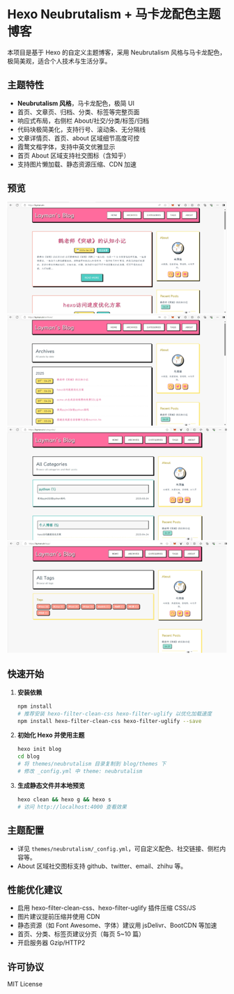 # Hexo Neubrutalism + 马卡龙配色主题博客

本项目是基于 Hexo 的自定义主题博客，采用 Neubrutalism 风格与马卡龙配色，极简美观，适合个人技术与生活分享。

## 主题特性
- **Neubrutalism 风格**，马卡龙配色，极简 UI
- 首页、文章页、归档、分类、标签等完整页面
- 响应式布局，右侧栏 About/社交/分类/标签/归档
- 代码块极简美化，支持行号、滚动条、无分隔线
- 文章详情页、首页、about 区域细节高度可控
- 霞鹜文楷字体，支持中英文优雅显示
- 首页 About 区域支持社交图标（含知乎）
- 支持图片懒加载、静态资源压缩、CDN 加速

## 预览
![](./demo/1.png)
![](./demo/2.png)
![](./demo/3.png)
![](./demo/4.png)

## 快速开始
1. **安装依赖**
   ```bash
   npm install
   # 推荐安装 hexo-filter-clean-css hexo-filter-uglify 以优化加载速度
   npm install hexo-filter-clean-css hexo-filter-uglify --save
   ```
2. **初始化 Hexo 并使用主题**
   ```bash
   hexo init blog
   cd blog
   # 将 themes/neubrutalism 目录复制到 blog/themes 下
   # 修改 _config.yml 中 theme: neubrutalism
   ```
3. **生成静态文件并本地预览**
   ```bash
   hexo clean && hexo g && hexo s
   # 访问 http://localhost:4000 查看效果
   ```

## 主题配置
- 详见 `themes/neubrutalism/_config.yml`，可自定义配色、社交链接、侧栏内容等。
- About 区域社交图标支持 github、twitter、email、zhihu 等。

## 性能优化建议
- 启用 hexo-filter-clean-css、hexo-filter-uglify 插件压缩 CSS/JS
- 图片建议提前压缩并使用 CDN
- 静态资源（如 Font Awesome、字体）建议用 jsDelivr、BootCDN 等加速
- 首页、分类、标签页建议分页（每页 5~10 篇）
- 开启服务器 Gzip/HTTP2

## 许可协议
MIT License 